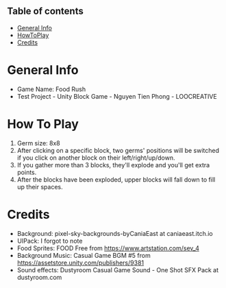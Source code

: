 ## Table of contents
* [General Info](#general-info)
* [HowToPlay](#how-top-lay)
* [Credits](#credits)

# General Info
* Game Name: Food Rush
* Test Project - Unity Block Game - Nguyen Tien Phong - LOOCREATIVE

# How To Play
1. Germ size: 8x8
2. After clicking on a specific block, two germs' positions will be switched if you click on another block on their left/right/up/down.
3. If you gather more than 3 blocks, they'll explode and you'll get extra points.
4. After the blocks have been exploded, upper blocks will fall down to fill up their spaces.

# Credits
* Background: pixel-sky-backgrounds-byCaniaEast at caniaeast.itch.io
* UIPack: I forgot to note
* Food Sprites: FOOD Free from https://www.artstation.com/sev_4
* Background Music: Casual Game BGM #5 from https://assetstore.unity.com/publishers/9381
* Sound effects: Dustyroom Casual Game Sound - One Shot SFX Pack at dustyroom.com
